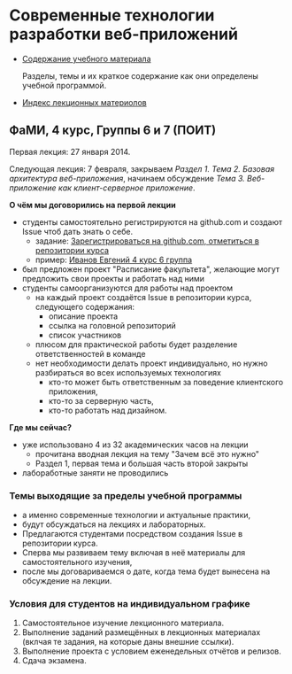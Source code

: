 # Современные технологии разработки веб-приложений

*   [Содержание учебного материала](https://docs.google.com/document/d/1PRPgS2XhsRhTfkmzJ7bH7-FPVMaVYU_zbk-A-mDSc_o/pub)

    Разделы, темы и их краткое содержание как они определены учебной программой.

*   [Индекс лекционных материолов](http://grsu.github.io/web-dev/)

## ФаМИ, 4 курс, Группы 6 и 7 (ПОИТ)

Первая лекция: 27 января 2014.

Следующая лекция: 7 февраля, закрываем _Раздел 1. Тема 2. Базовая архитектура веб-приложения_, начинаем обсуждение
_Тема 3. Веб-приложение как клиент-серверное приложение_.

**О чём мы договорились на первой лекции**

* студенты самостоятельно регистрируются на github.com и создают Issue чтоб дать знать о себе.
    * задание: [Зарегистрироваться на github.com, отметиться в репозитории курса](https://github.com/grsu/web-dev/issues/3)
    * пример: [Иванов Евгений 4 курс 6 группа](https://github.com/grsu/web-dev/issues/1)
* был предложен проект "Расписание факультета", желающие могут предложить свои проекты и работать над ними
* студенты самоорганизуются для работы над проектом
    * на каждый проект создаётся Issue в репозитории курса, следующего содержания:
        * описание проекта
        * ссылка на головной репозиторий
        * список участников
    * плюсом для практической работы будет разделение ответственностей в команде
    * нет необходимости делать проект индивидуально, но нужно разбираться во всех используемых технологиях
        * кто-то может быть ответственным за поведение клиентского приложения,
        * кто-то за серверную часть,
        * кто-то работать над дизайном.

**Где мы сейчас?**

* уже использовано 4 из 32 академических часов на лекции
    * прочитана вводная лекция на тему "Зачем всё это нужно"
    * Раздел 1, первая тема и большая часть второй закрыты
* лабоработные заняти не проводились

### Темы выходящие за пределы учебной программы

* а именно современные технологии и актуальные практики,
* будут обсуждаться на лекциях и лабораторных.
* Предлагаются студентами посредством создания Issue в репозитории курса.
* Сперва мы развиваем тему включая в неё материалы для самостоятельного изучения,
* после мы договариваемся о дате, когда тема будет вынесена на обсуждение на лекции.

### Условия для студентов на индивидуальном графике

1. Самостоятельное изучение лекционного материала.
2. Выполнение заданий размещённых в лекционных материалах (вклчая те задания, на которые даны внешние ссылки).
3. Выполнение проекта с условием еженедельных отчётов и релизов.
4. Сдача экзамена.
